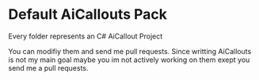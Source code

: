 Default AiCallouts Pack
=

Every folder represents an C# AiCallout Project

You can modifiy them and send me pull requests. 
Since writting AiCallouts is not my main goal maybe you im not actively working on them exept you send me a pull requests.
